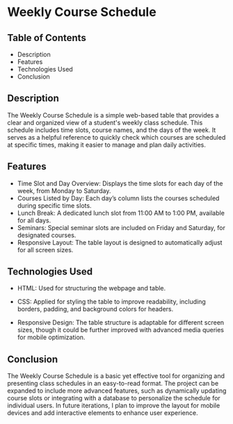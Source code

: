 # Weekly Course Schedule

## Table of Contents

- Description
- Features
- Technologies Used
- Conclusion

## Description

The Weekly Course Schedule is a simple web-based table that provides a clear and organized view of a student's 
weekly class schedule. This schedule includes time slots, course names, and the days of the week. It serves as a 
helpful reference to quickly check which courses are scheduled at specific times, making it easier to manage and 
plan daily activities.

## Features

- Time Slot and Day Overview: Displays the time slots for each day of the week, from Monday to Saturday.
- Courses Listed by Day: Each day’s column lists the courses scheduled during specific time slots.
- Lunch Break: A dedicated lunch slot from 11:00 AM to 1:00 PM, available for all days.
- Seminars: Special seminar slots are included on Friday and Saturday, for designated courses.
- Responsive Layout: The table layout is designed to automatically adjust for all screen sizes.

## Technologies Used

- HTML: Used for structuring the webpage and table.

- CSS: Applied for styling the table to improve readability, including borders, padding, and background colors for 
headers.

- Responsive Design: The table structure is adaptable for different screen sizes, though it could be further 
improved with advanced media queries for mobile optimization.

## Conclusion

The Weekly Course Schedule is a basic yet effective tool for organizing and presenting class schedules in an 
easy-to-read format. The project can be expanded to include more advanced features, such as dynamically updating 
course slots or integrating with a database to personalize the schedule for individual users. In future iterations, 
I plan to improve the layout for mobile devices and add interactive elements to enhance user experience.
